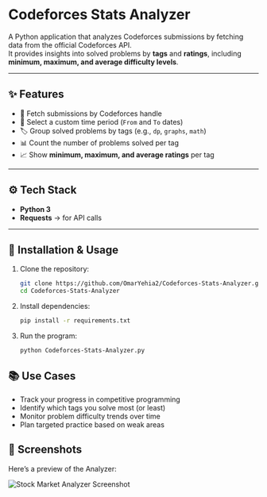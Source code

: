 # Codeforces Stats Analyzer  

A Python application that analyzes Codeforces submissions by fetching data from the official Codeforces API.  
It provides insights into solved problems by **tags** and **ratings**, including **minimum, maximum, and average difficulty levels**.  

---

## ✨ Features  
- 🔑 Fetch submissions by Codeforces handle  
- 📅 Select a custom time period (`From` and `To` dates)  
- 🏷️ Group solved problems by tags (e.g., `dp`, `graphs`, `math`)  
- 📊 Count the number of problems solved per tag  
- 📈 Show **minimum, maximum, and average ratings** per tag  

---

## ⚙️ Tech Stack  
- **Python 3**  
- **Requests** → for API calls  

---

## 🚀 Installation & Usage  

1. Clone the repository:  
   ```bash
   git clone https://github.com/OmarYehia2/Codeforces-Stats-Analyzer.git
   cd Codeforces-Stats-Analyzer
2. Install dependencies:
   ```bash
   pip install -r requirements.txt

3. Run the program:
   ```bash
   python Codeforces-Stats-Analyzer.py

## 📚 Use Cases
- Track your progress in competitive programming 
- Identify which tags you solve most (or least) 
- Monitor problem difficulty trends over time 
- Plan targeted practice based on weak areas

## 📸 Screenshots  


Here’s a preview of the Analyzer:

![Stock Market Analyzer Screenshot](assets/Screenshot_1.png)

